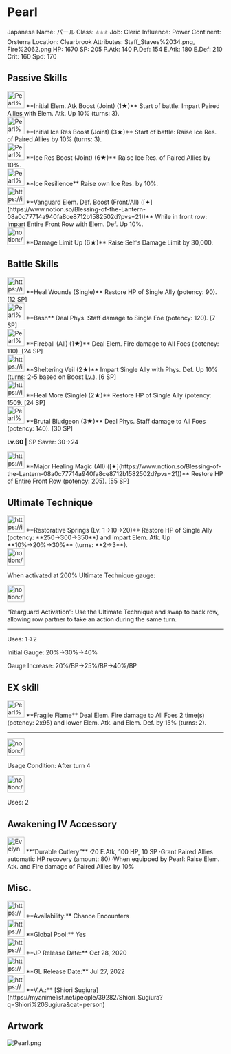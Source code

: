 # Pearl

Japanese Name: パール
Class: ⭐️⭐️⭐️
Job: Cleric
Influence: Power
Continent: Orsterra
Location: Clearbrook
Attributes: Staff_Staves%2034.png, Fire%2062.png
HP: 1670
SP: 205
P.Atk: 140
P.Def: 154
E.Atk: 180
E.Def: 210
Crit: 160
Spd: 170

## Passive Skills

<aside>
<img src="Pearl%2063160145a41945608e0f458502f729e9/Elem_atk_Boost.png" alt="Pearl%2063160145a41945608e0f458502f729e9/Elem_atk_Boost.png" width="40px" /> **Initial Elem. Atk Boost (Joint) (1★)**
Start of battle: Impart Paired Allies with Elem. Atk. Up 10% (turns: 3).

</aside>

<aside>
<img src="Pearl%2063160145a41945608e0f458502f729e9/Ice_Resilience.png" alt="Pearl%2063160145a41945608e0f458502f729e9/Ice_Resilience.png" width="40px" /> **Initial Ice Res Boost (Joint) (3★)**
Start of battle: Raise Ice Res. of Paired Allies by 10% (turns: 3).

<aside>
<img src="Pearl%2063160145a41945608e0f458502f729e9/Ice_Resilience.png" alt="Pearl%2063160145a41945608e0f458502f729e9/Ice_Resilience.png" width="40px" /> **Ice Res Boost (Joint) (6★)**
Raise Ice Res. of Paired Allies by 10%.

</aside>

</aside>

<aside>
<img src="Pearl%2063160145a41945608e0f458502f729e9/Ice_Resilience%201.png" alt="Pearl%2063160145a41945608e0f458502f729e9/Ice_Resilience%201.png" width="40px" /> **Ice Resilience**
Raise own Ice Res. by 10%.

</aside>

<aside>
<img src="https://img.game8.jp/6930249/70cb0c2f1c4daad5848a07bc2f08bea7.png/show" alt="https://img.game8.jp/6930249/70cb0c2f1c4daad5848a07bc2f08bea7.png/show" width="40px" /> **Vanguard Elem. Def. Boost (Front/All) ([✦](https://www.notion.so/Blessing-of-the-Lantern-08a0c77714a940fa8ce8712b1582502d?pvs=21))**
While in front row: Impart Entire Front Row with Elem. Def. Up 10%.

</aside>

<aside>
<img src="notion://custom_emoji/2482af5e-3bb7-4af8-a110-df4150e44521/17debbc6-5396-80a6-933a-007af3a7f551" alt="notion://custom_emoji/2482af5e-3bb7-4af8-a110-df4150e44521/17debbc6-5396-80a6-933a-007af3a7f551" width="40px" /> **Damage Limit Up (6★)**
Raise Self’s Damage Limit by 30,000.

</aside>

## Battle Skills

<aside>
<img src="https://img.game8.jp/6909197/4eaa54be6aac9c9c4a1b006531ef1771.png/show" alt="https://img.game8.jp/6909197/4eaa54be6aac9c9c4a1b006531ef1771.png/show" width="40px" /> **Heal Wounds (Single)**
Restore HP of Single Ally (potency: 90). [12 SP]

</aside>

<aside>
<img src="Pearl%2063160145a41945608e0f458502f729e9/Staff_Staves.png" alt="Pearl%2063160145a41945608e0f458502f729e9/Staff_Staves.png" width="40px" /> **Bash**
Deal Phys. Staff damage to Single Foe (potency: 120). [7 SP]

</aside>

<aside>
<img src="Pearl%2063160145a41945608e0f458502f729e9/Fire.png" alt="Pearl%2063160145a41945608e0f458502f729e9/Fire.png" width="40px" /> **Fireball (All) (1★)**
Deal Elem. Fire damage to All Foes (potency: 110). [24 SP]

</aside>

<aside>
<img src="https://img.game8.jp/6909195/fb1af3b553f4112d4403e0f7452fd2a2.png/show" alt="https://img.game8.jp/6909195/fb1af3b553f4112d4403e0f7452fd2a2.png/show" width="40px" /> **Sheltering Veil (2★)**
Impart Single Ally with Phys. Def. Up 10% (turns: 2-5 based on Boost Lv.). [6 SP]

</aside>

<aside>
<img src="https://img.game8.jp/6909197/4eaa54be6aac9c9c4a1b006531ef1771.png/show" alt="https://img.game8.jp/6909197/4eaa54be6aac9c9c4a1b006531ef1771.png/show" width="40px" /> **Heal More (Single) (2★)**
Restore HP of Single Ally (potency: 1509. [24 SP]

</aside>

<aside>
<img src="Pearl%2063160145a41945608e0f458502f729e9/Staff_Staves%201.png" alt="Pearl%2063160145a41945608e0f458502f729e9/Staff_Staves%201.png" width="40px" /> **Brutal Bludgeon (3★)**
Deal Phys. Staff damage to All Foes (potency: 140). [30 SP]

**Lv.60 |** SP Saver: 30→24

</aside>

<aside>
<img src="https://img.game8.jp/6909197/4eaa54be6aac9c9c4a1b006531ef1771.png/show" alt="https://img.game8.jp/6909197/4eaa54be6aac9c9c4a1b006531ef1771.png/show" width="40px" /> **Major Healing Magic (All) ([✦](https://www.notion.so/Blessing-of-the-Lantern-08a0c77714a940fa8ce8712b1582502d?pvs=21))**
Restore HP of Entire Front Row (potency: 205). [55 SP]

</aside>

## Ultimate Technique

<aside>
<img src="https://img.game8.jp/6909197/4eaa54be6aac9c9c4a1b006531ef1771.png/show" alt="https://img.game8.jp/6909197/4eaa54be6aac9c9c4a1b006531ef1771.png/show" width="40px" /> **Restorative Springs (Lv. 1→10→20)**
Restore HP of Single Ally (potency: **250→300→350**) and impart Elem. Atk. Up **10%→20%→30%** (turns: **2→3**).

<aside>
<img src="notion://custom_emoji/2482af5e-3bb7-4af8-a110-df4150e44521/137ebbc6-5396-80a2-a199-007a067e9993" alt="notion://custom_emoji/2482af5e-3bb7-4af8-a110-df4150e44521/137ebbc6-5396-80a2-a199-007a067e9993" width="40px" />

When activated at 200% Ultimate Technique gauge:

<aside>
<img src="notion://custom_emoji/2482af5e-3bb7-4af8-a110-df4150e44521/193ebbc6-5396-8076-8391-007aae0ede08" alt="notion://custom_emoji/2482af5e-3bb7-4af8-a110-df4150e44521/193ebbc6-5396-8076-8391-007aae0ede08" width="40px" />

“Rearguard Activation”: Use the Ultimate Technique and swap to back row, allowing row partner to take an action during the same turn.

</aside>

</aside>

---

Uses:
1→2

Initial Gauge:
20%→30%→40%

Gauge Increase:
20%/BP→25%/BP→40%/BP

</aside>

## EX skill

<aside>
<img src="Pearl%2063160145a41945608e0f458502f729e9/Fire%201.png" alt="Pearl%2063160145a41945608e0f458502f729e9/Fire%201.png" width="40px" /> **Fragile Flame**
Deal Elem. Fire damage to All Foes 2 time(s) (potency: 2x95) and lower Elem. Atk. and Elem. Def. by 15% (turns: 2).

---

<aside>
<img src="notion://custom_emoji/2482af5e-3bb7-4af8-a110-df4150e44521/137ebbc6-5396-802c-b9bc-007a54884b6f" alt="notion://custom_emoji/2482af5e-3bb7-4af8-a110-df4150e44521/137ebbc6-5396-802c-b9bc-007a54884b6f" width="40px" />

Usage Condition: After turn 4

</aside>

<aside>
<img src="notion://custom_emoji/2482af5e-3bb7-4af8-a110-df4150e44521/137ebbc6-5396-80ba-9f36-007a936447ac" alt="notion://custom_emoji/2482af5e-3bb7-4af8-a110-df4150e44521/137ebbc6-5396-80ba-9f36-007a936447ac" width="40px" />

Uses: 2

</aside>

</aside>

## Awakening IV Accessory

<aside>
<img src="Evelyn%203f6803c735294d4885f648b8d3b17a4e/Awakening_IV.png" alt="Evelyn%203f6803c735294d4885f648b8d3b17a4e/Awakening_IV.png" width="40px" /> **“Durable Cutlery”**
·20 E.Atk, 100 HP, 10 SP
·Grant Paired Allies automatic HP recovery (amount: 80)
·When equipped by Pearl: Raise Elem. Atk. and Fire damage of Paired Allies by 10%

</aside>

## Misc.

<aside>
<img src="https://www.notion.so/icons/gift_gray.svg" alt="https://www.notion.so/icons/gift_gray.svg" width="40px" /> **Availability:** Chance Encounters

</aside>

<aside>
<img src="https://www.notion.so/icons/globe_gray.svg" alt="https://www.notion.so/icons/globe_gray.svg" width="40px" /> **Global Pool:** Yes

</aside>

<aside>
<img src="https://www.notion.so/icons/calendar_red.svg" alt="https://www.notion.so/icons/calendar_red.svg" width="40px" /> **JP Release Date:**
Oct 28, 2020

</aside>

<aside>
<img src="https://www.notion.so/icons/calendar_blue.svg" alt="https://www.notion.so/icons/calendar_blue.svg" width="40px" /> **GL Release Date:**
Jul 27, 2022

</aside>

<aside>
<img src="https://www.notion.so/icons/microphone_gray.svg" alt="https://www.notion.so/icons/microphone_gray.svg" width="40px" /> **V.A.:** [Shiori Sugiura](https://myanimelist.net/people/39282/Shiori_Sugiura?q=Shiori%20Sugiura&cat=person)

</aside>

## Artwork

![Pearl.png](Pearl%2063160145a41945608e0f458502f729e9/Pearl.png)
